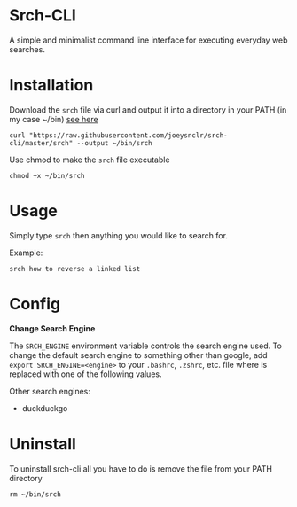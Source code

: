 # Srch-CLI

A simple and minimalist command line interface for executing everyday web searches.

# Installation

Download the `srch` file via curl and output it into a directory in your PATH (in my case ~/bin)
[see here](https://linuxize.com/post/how-to-add-directory-to-path-in-linux/)

`curl "https://raw.githubusercontent.com/joeysnclr/srch-cli/master/srch" --output ~/bin/srch`

Use chmod to make the `srch` file executable

`chmod +x ~/bin/srch`

# Usage

Simply type `srch` then anything you would like to search for.

Example:

`srch how to reverse a linked list`

# Config

**Change Search Engine**

The `SRCH_ENGINE` environment variable controls the search engine used.
To change the default search engine to something other than google, add `export SRCH_ENGINE=<engine>`
to your `.bashrc`, `.zshrc`, etc. file where <engine> is replaced with one of the following values.

Other search engines:
 - duckduckgo


# Uninstall
To uninstall srch-cli all you have to do is remove the file from your PATH directory

`rm ~/bin/srch`
